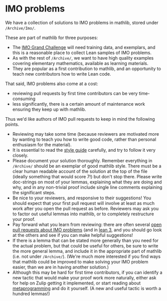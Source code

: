 # IMO problems

We have a collection of solutions to IMO problems in mathlib, stored under `/Archive/Imo/`.

These are part of mathlib for three purposes:
* The [IMO Grand Challenge](https://imo-grand-challenge.github.io/) will need training data, and exemplars,
  and this is a reasonable place to collect Lean samples of IMO problems.
* As with the rest of `/Archive/`, we want to have high quality examples
  covering elementary mathematics, available as learning materials.
* They are popular as a first contribution to mathlib,
  and an opportunity to teach new contributors how to write Lean code.

That said, IMO problems also come at a cost:
* reviewing pull requests by first time contributors can be very time-consuming
* less significantly, there is a certain amount of maintenance work
  ensuring they keep up with mathlib.

Thus we'd like authors of IMO pull requests to keep in mind the following points.
* Reviewing may take some time
  (because reviewers are motivated more by wanting to teach you how to write good code,
  rather than personal enthusiasm for the material).
* It is essential to read the
  [style guide](https://leanprover-community.github.io/contribute/style.html)
  carefully, and try to follow it very closely.
* Please document your solution thoroughly.
  Remember everything in `/Archive/` should be an exemplar of good mathlib style.
  There must be a clear human readable account of the solution at the top of the file
  (ideally something that would score 7!) but don't stop there.
  Please write doc-strings on most of your lemmas, explaining what they are doing and why,
  and in any non-trivial proof include single line comments explaining the significant steps.
* Be nice to your reviewers, and responsive to their suggestions!
  You should expect that your first pull request will involve at least as much work
  after you open the pull request as before.
  Reviewers may ask you to factor out useful lemmas into mathlib,
  or to completely restructure your proof.
* Pay forward what you learn from reviewing:
  there are often several [open pull requests about IMO problems](https://github.com/leanprover-community/mathlib4/pulls?q=is%3Aopen+is%3Apr+label%3Aimo) (and in [lean 3](https://github.com/leanprover-community/mathlib4pulls?q=is%3Aopen+is%3Apr+label%3Aimo),
  and you should go look at the others and see if you can make helpful suggestions!
* If there is a lemma that can be stated more generally than you need for the actual problem,
  but that could be useful for others, be sure to write the more general lemma,
  and include it in the appropriate part of mathlib (i.e. not under `/Archive/`).
  (We're much more interested if you find ways that mathlib could be improved to
  make solving your IMO problem easier, than we are in having another solution.)
* Although this may be hard for first time contributors,
  if you can identify a new tactic that would make your proof work more naturally,
  either ask for help on Zulip getting it implemented,
  or start reading about [metaprogramming](https://leanprover-community.github.io/learn.html#metaprogramming-and-tactic-writing)
  and do it yourself. (A new and useful tactic is worth a hundred lemmas!)
